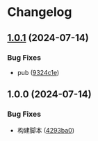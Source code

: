 # Changelog

## [1.0.1](https://github.com/KarinJS/karin-screenshot/compare/v1.0.0...v1.0.1) (2024-07-14)


### Bug Fixes

* pub ([9324c1e](https://github.com/KarinJS/karin-screenshot/commit/9324c1e5d44c8f99373a18667875f4fc657fb8a0))

## 1.0.0 (2024-07-14)


### Bug Fixes

* 构建脚本 ([4293ba0](https://github.com/KarinJS/karin-screenshot/commit/4293ba096f1695e3715a05300d081bb788a3a55c))
